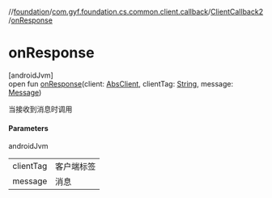//[foundation](../../../index.md)/[com.gyf.foundation.cs.common.client.callback](../index.md)/[ClientCallback2](index.md)/[onResponse](on-response.md)

# onResponse

[androidJvm]\
open fun [onResponse](on-response.md)(client: [AbsClient](../../com.gyf.foundation.cs.common.client/-abs-client/index.md), clientTag: [String](https://kotlinlang.org/api/core/kotlin-stdlib/kotlin/-string/index.html), message: [Message](https://developer.android.com/reference/kotlin/android/os/Message.html))

当接收到消息时调用

#### Parameters

androidJvm

| | |
|---|---|
| clientTag | 客户端标签 |
| message | 消息 |